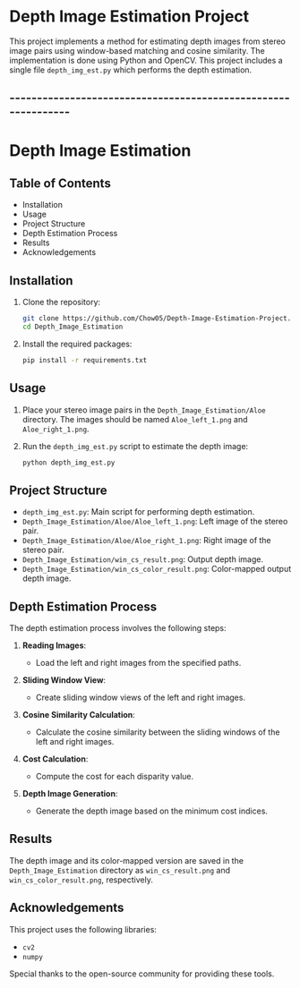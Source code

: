 # Depth Image Estimation Project

This project implements a method for estimating depth images from stereo image pairs using window-based matching and cosine similarity. The implementation is done using Python and OpenCV. This project includes a single file `depth_img_est.py` which performs the depth estimation.

## --------------------------------------------------------------

# Depth Image Estimation

## Table of Contents
- Installation
- Usage
- Project Structure
- Depth Estimation Process
- Results
- Acknowledgements

## Installation

1. Clone the repository:
    ```bash
    git clone https://github.com/Chow05/Depth-Image-Estimation-Project.git
    cd Depth_Image_Estimation
    ```

2. Install the required packages:
    ```bash
    pip install -r requirements.txt
    ```

## Usage

1. Place your stereo image pairs in the `Depth_Image_Estimation/Aloe` directory. The images should be named `Aloe_left_1.png` and `Aloe_right_1.png`.

2. Run the `depth_img_est.py` script to estimate the depth image:
    ```bash
    python depth_img_est.py
    ```

## Project Structure

- `depth_img_est.py`: Main script for performing depth estimation.
- `Depth_Image_Estimation/Aloe/Aloe_left_1.png`: Left image of the stereo pair.
- `Depth_Image_Estimation/Aloe/Aloe_right_1.png`: Right image of the stereo pair.
- `Depth_Image_Estimation/win_cs_result.png`: Output depth image.
- `Depth_Image_Estimation/win_cs_color_result.png`: Color-mapped output depth image.

## Depth Estimation Process

The depth estimation process involves the following steps:

1. **Reading Images**: 
    - Load the left and right images from the specified paths.

2. **Sliding Window View**: 
    - Create sliding window views of the left and right images.

3. **Cosine Similarity Calculation**: 
    - Calculate the cosine similarity between the sliding windows of the left and right images.

4. **Cost Calculation**: 
    - Compute the cost for each disparity value.

5. **Depth Image Generation**: 
    - Generate the depth image based on the minimum cost indices.

## Results

The depth image and its color-mapped version are saved in the `Depth_Image_Estimation` directory as `win_cs_result.png` and `win_cs_color_result.png`, respectively.

## Acknowledgements

This project uses the following libraries:
- `cv2`
- `numpy`

Special thanks to the open-source community for providing these tools.
